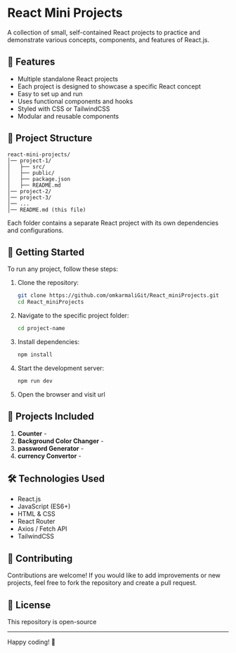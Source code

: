 # React Mini Projects

A collection of small, self-contained React projects to practice and demonstrate various concepts, components, and features of React.js.

## 📌 Features
- Multiple standalone React projects
- Each project is designed to showcase a specific React concept
- Easy to set up and run
- Uses functional components and hooks
- Styled with CSS or TailwindCSS
- Modular and reusable components

## 📁 Project Structure
```
react-mini-projects/
│── project-1/
│   ├── src/
│   ├── public/
│   ├── package.json
│   ├── README.md
│── project-2/
│── project-3/
│── ...
│── README.md (this file)
```

Each folder contains a separate React project with its own dependencies and configurations.

## 🚀 Getting Started
To run any project, follow these steps:

1. Clone the repository:
   ```sh
   git clone https://github.com/omkarmaliGit/React_miniProjects.git
   cd React_miniProjects
   ```

2. Navigate to the specific project folder:
   ```sh
   cd project-name
   ```

3. Install dependencies:
   ```sh
   npm install
   ```

4. Start the development server:
   ```sh
   npm run dev
   ```

5. Open the browser and visit url

## 📜 Projects Included
1. **Counter** -
2. **Background Color Changer** -
3. **password Generator** -
4. **currency Convertor** -


## 🛠️ Technologies Used
- React.js
- JavaScript (ES6+)
- HTML & CSS
- React Router 
- Axios / Fetch API 
- TailwindCSS 

## 🤝 Contributing
Contributions are welcome! If you would like to add improvements or new projects, feel free to fork the repository and create a pull request.

## 📄 License
This repository is open-source

---
Happy coding! 🚀

